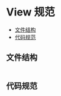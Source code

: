 # View 规范

- <a href='#directory'>文件结构</a>
- <a href='#standard'>代码规范</a>

## <h2 id='directory'>文件结构</h2>

```

```

## <h2 id='standard'>代码规范</h2>
